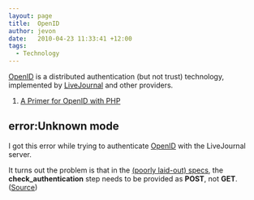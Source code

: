 ```yaml
---
layout: page
title:  OpenID
author: jevon
date:   2010-04-23 11:33:41 +12:00
tags:
  - Technology
---
```


<a href="http://openid.net">OpenID</a> is a distributed authentication (but not trust) technology, implemented by <a href="http://www.livejournal.com">LiveJournal</a> and other providers.

1. <a href="http://dev.aol.com/article/2007/openid_primer_for_php">A Primer for OpenID with PHP</a>

## error:Unknown mode
I got this error while trying to authenticate [OpenID](OpenID.md) with the LiveJournal server.

It turns out the problem is that in the <a href="http://openid.net/specs/openid-authentication-1_1.html#mode_check_authentication">(poorly laid-out) specs</a>, the **check_authentication** step needs to be provided as **POST**, not **GET**. (<a href="http://groups.google.com/group/joid-dev/msg/069f1fc4b00a692c">Source</a>)
